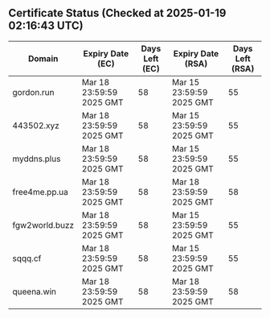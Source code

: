 ## Certificate Status (Checked at 2025-01-19 02:16:43 UTC)
| Domain | Expiry Date (EC) | Days Left (EC) | Expiry Date (RSA) | Days Left (RSA) |
|--------|-------------------|----------------|--------------------|--------------------|
| gordon.run | Mar 18 23:59:59 2025 GMT | 58 | Mar 15 23:59:59 2025 GMT | 55 |
| 443502.xyz | Mar 18 23:59:59 2025 GMT | 58 | Mar 15 23:59:59 2025 GMT | 55 |
| myddns.plus | Mar 18 23:59:59 2025 GMT | 58 | Mar 15 23:59:59 2025 GMT | 55 |
| free4me.pp.ua | Mar 18 23:59:59 2025 GMT | 58 | Mar 18 23:59:59 2025 GMT | 58 |
| fgw2world.buzz | Mar 18 23:59:59 2025 GMT | 58 | Mar 15 23:59:59 2025 GMT | 55 |
| sqqq.cf | Mar 18 23:59:59 2025 GMT | 58 | Mar 15 23:59:59 2025 GMT | 55 |
| queena.win | Mar 18 23:59:59 2025 GMT | 58 | Mar 18 23:59:59 2025 GMT | 58 |
